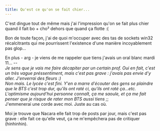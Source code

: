 ```yaml
---
title: Qu'est ce qu'on se fait chier...
---
```


C'est dingue tout de même mais j'ai l'impression qu'on se fait plus chier
quand il fait bo + cho² dehors que quand ça flotte :(

Bon de toute façon, j'ai de quoi m'occuper avec des tas de sockets win32
récalcitrants qui me pourrissent l'existence d'une manière incoyablement pas
glop...

En plus - arg - je viens de me rappeler que tiens j'avais un oral blanc mardi
11... -_-  
Je sens que je vais me faire décapiter par un certain prof. Oui en fait, c'est
un très vague préssentiment, mais c'est pas grave : j'avais pas envie d'y
aller. J'enverrai des fleurs :)  
Non mais. Le lycée c'est fini. Y'en a marre d'écouter des gens se plaindre que
le BTS c'est trop dur, qu'ils ont raté ci, qu'ils ont raté ça...etc.
L'optimisme aujourd'hui personne connaît, ça me saoule, et ça me fait penser
que je risque de rater mon BTS aussi tiens ;_;  
J'emmenerai une corde avec moi. Juste au cas où.

Moi je trouve que Nacara elle fait trop de posts par jour, mais c'est pas
grave : elle fait ce qu'elle veut, ça ne m'empêchera pas de critiquer
(hinhinhin).

